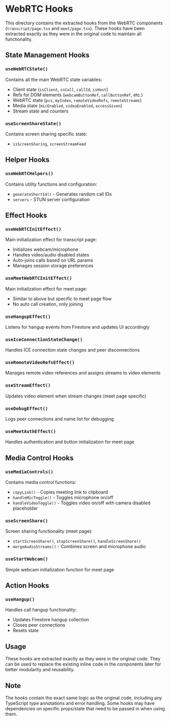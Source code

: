 # WebRTC Hooks

This directory contains the extracted hooks from the WebRTC components (`transcript/page.tsx` and `meet/page.tsx`). These hooks have been extracted exactly as they were in the original code to maintain all functionality.

## State Management Hooks

### `useWebRTCState()`
Contains all the main WebRTC state variables:
- Client state (`isClient`, `inCall`, `callId`, `isHost`)
- Refs for DOM elements (`webcamButtonRef`, `callButtonRef`, etc.)
- WebRTC state (`pcs`, `myIndex`, `remoteVideoRefs`, `remoteStreams`)
- Media state (`micEnabled`, `videoEnabled`, `accessGiven`)
- Stream state and counters

### `useScreenShareState()`
Contains screen sharing specific state:
- `isScreenSharing`, `screenStreamFeed`

## Helper Hooks

### `useWebRTCHelpers()`
Contains utility functions and configuration:
- `generateShortId()` - Generates random call IDs
- `servers` - STUN server configuration

## Effect Hooks

### `useWebRTCInitEffect()`
Main initialization effect for transcript page:
- Initializes webcam/microphone
- Handles video/audio disabled states
- Auto-joins calls based on URL params
- Manages session storage preferences

### `useMeetWebRTCInitEffect()`
Main initialization effect for meet page:
- Similar to above but specific to meet page flow
- No auto call creation, only joining

### `useHangupEffect()`
Listens for hangup events from Firestore and updates UI accordingly

### `useIceConnectionStateChange()`
Handles ICE connection state changes and peer disconnections

### `useRemoteVideoRefsEffect()`
Manages remote video references and assigns streams to video elements

### `useStreamEffect()`
Updates video element when stream changes (meet page specific)

### `useDebugEffect()`
Logs peer connections and name list for debugging

### `useMeetAuthEffect()`
Handles authentication and button initialization for meet page

## Media Control Hooks

### `useMediaControls()`
Contains media control functions:
- `copyLink()` - Copies meeting link to clipboard
- `handleMicToggle()` - Toggles microphone on/off
- `handleVideoToggle()` - Toggles video on/off with camera disabled placeholder

### `useScreenShare()`
Screen sharing functionality (meet page):
- `startScreenShare()`, `stopScreenShare()`, `handleScreenShare()`
- `mergeAudioStreams()` - Combines screen and microphone audio

### `useStartWebcam()`
Simple webcam initialization function for meet page

## Action Hooks

### `useHangup()`
Handles call hangup functionality:
- Updates Firestore hangup collection
- Closes peer connections
- Resets state

## Usage

These hooks are extracted exactly as they were in the original code. They can be used to replace the existing inline code in the components later for better modularity and reusability.

## Note

The hooks contain the exact same logic as the original code, including any TypeScript type annotations and error handling. Some hooks may have dependencies on specific props/state that need to be passed in when using them.